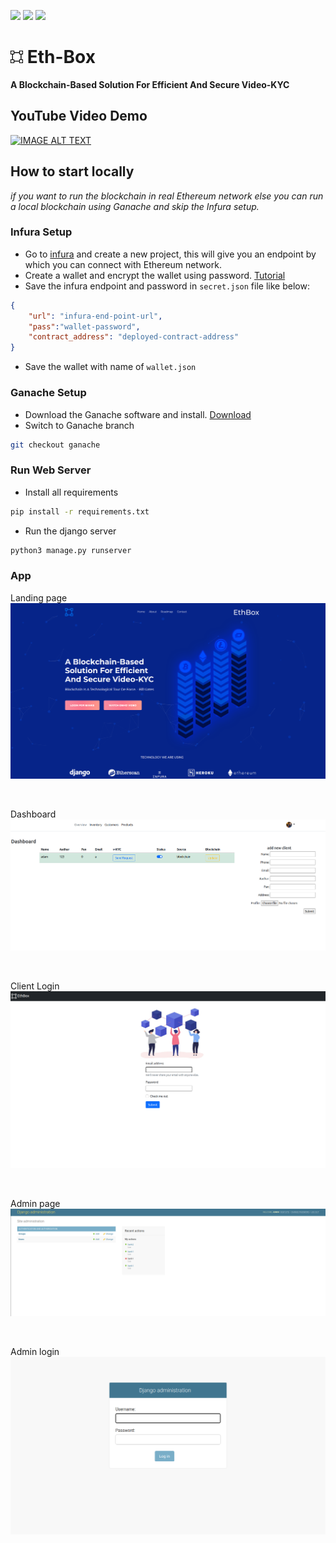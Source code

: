 [![](https://img.shields.io/badge/Ethereum-3C3C3D?style=for-the-badge&logo=Ethereum&logoColor=white)]()
[![](https://img.shields.io/badge/Django-092E20?style=for-the-badge&logo=django&logoColor=green)]()
[![](https://img.shields.io/badge/Heroku-430098?style=for-the-badge&logo=heroku&logoColor=white)]()
# <img src="project-img/ethbox_icon.svg" alt="drawing" width="20"/>  Eth-Box 

**A Blockchain-Based Solution For Efficient And Secure Video-KYC**

## YouTube Video Demo 

[![IMAGE ALT TEXT](http://img.youtube.com/vi/7GEaOhPgjtI/0.jpg)](http://www.youtube.com/watch?v=7GEaOhPgjtI "EthBox: An ethereum backed vKYC solution | Python DApp | Django DApp")

## How to start locally
  *if you want to run the blockchain in real Ethereum network else you can run a local blockchain using Ganache and skip the Infura setup.*
  
### Infura Setup 
- Go to [infura](https://infura.io/) and create a new project, this will give you an endpoint by which you can connect with Ethereum network. 
- Create a wallet and encrypt the wallet using password. [Tutorial](https://youtu.be/SAi5rYFh7yw)
- Save the infura endpoint and password in `secret.json` file like below:
```JSON
{
    "url": "infura-end-point-url",
    "pass":"wallet-password",
    "contract_address": "deployed-contract-address"
}
```
- Save the wallet with name of `wallet.json`

### Ganache Setup
- Download the Ganache software and install. [Download](https://trufflesuite.com/ganache/)
- Switch to Ganache branch
``` bash 
git checkout ganache
```

### Run Web Server 
- Install all requirements 
```bash 
pip install -r requirements.txt
```
- Run the django server 
```bash
python3 manage.py runserver
```

### App
Landing page
<img src="project-img/landing.png" alt="drawing">

<br>

Dashboard
<img src="project-img/dashboard.png" alt="drawing">

<br>

Client Login
<img src="project-img/dash_login.png" alt="drawing">

<br>

Admin page
<img src="project-img/admin.png" alt="drawing">

<br>

Admin login
<img src="project-img/admin_login.png" alt="drawing">
